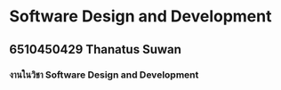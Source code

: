 # Software Design and Development 
## 6510450429 Thanatus Suwan
### งานในวิชา Software Design and Development
